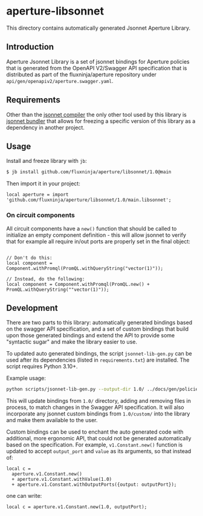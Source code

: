 # aperture-libsonnet

This directory contains automatically generated Jsonnet Aperture Library.

## Introduction

Aperture Jsonnet Library is a set of jsonnet bindings for Aperture policies that
is generated from the OpenAPI V2/Swagger API specification that is distributed
as part of the fluxninja/aperture repository under
`api/gen/openapiv2/aperture.swagger.yaml`.

## Requirements

Other than the [jsonnet compiler][jsonnet] the only other tool used by this
library is [jsonnet bundler][jb] that allows for freezing a specific version of
this library as a dependency in another project.

[jsonnet]: https://github.com/google/go-jsonnet
[jb]: https://github.com/jsonnet-bundler/jsonnet-bundler

## Usage

Install and freeze library with `jb`:

```sh
$ jb install github.com/fluxninja/aperture/libsonnet/1.0@main
```

Then import it in your project:

```jsonnet
local aperture = import 'github.com/fluxninja/aperture/libsonnet/1.0/main.libsonnet';
```

### On circuit components

All circuit components have a `new()` function that should be called to
initialize an empty component definition - this will allow jsonnet to verify
that for example all require in/out ports are properly set in the final object:

```jsonnet

// Don't do this:
local component = Component.withPromql(PromQL.withQueryString("vector(1)"));

// Instead, do the following:
local component = Component.withPromql(PromQL.new() + PromQL.withQueryString(""vector(1)"));
```

## Development

There are two parts to this library: automatically generated bindings based on
the swagger API specification, and a set of custom bindings that build upon
those generated bindings and extend the API to provide some "syntactic sugar" and
make the library easier to use.

To updated auto generated bindings, the script `jsonnet-lib-gen.py` can be used
after its dependencies (listed in `requirements.txt`) are installed. The script
requires Python 3.10+.

Example usage:

```sh
python scripts/jsonnet-lib-gen.py --output-dir 1.0/ ../docs/gen/policies/gen.yaml
```

This will update bindings from `1.0/` directory, adding and removing files in
process, to match changes in the Swagger API specification. It will also
incorporate any jsonnet custom bindings from `1.0/custom/` into the library and
make them available to the user.

Custom bindings can be used to enchant the auto generated code with additional,
more ergonomic API, that could not be generated automatically based on the
specification. For example, `v1.Constant.new()` function is updated to accept
`output_port` and `value` as its arguments, so that instead of:

```jsonnet
local c =
  aperture.v1.Constant.new()
  + aperture.v1.Constant.withValue(1.0)
  + aperture.v1.Constant.withOutputPorts({output: outputPort});
```

one can write:

```jsonnet
local c = aperture.v1.Constant.new(1.0, outputPort);
```

